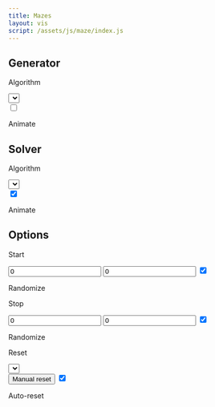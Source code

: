 ```yaml
---
title: Mazes
layout: vis
script: /assets/js/maze/index.js
---
```

<div class="control-group">
  <h2 class="control-group-title">Generator</h2>
  <div class="control-row">
    <p>Algorithm</p>
    <select id="gen-selector"></select>
  </div>
  <div class="control-row">
    <input type="checkbox" id="gen-auto-animate" class="control-checkbox">
    <p>Animate</p>
  </div>
</div>
<div class="control-group">
  <h2 class="control-group-title">Solver</h2>
  <div class="control-row">
    <p>Algorithm</p>
    <select id="alg-selector"></select>
  </div>
  <div class="control-row">
    <input type="checkbox" id="alg-auto-animate" class="control-checkbox" checked="true">
    <p>Animate</p>
  </div>
</div>
<div class="control-group">
  <h2 class="control-group-title">Options</h2>
  <div class="control-row">
    <p>Start</p>
    <input id="start-x" type="number" class="control-number" value="0">
    <input id="start-y" type="number" class="control-number" value="0">
    <input type="checkbox" id="start-rand" class="control-checkbox" checked="true">
    <p>Randomize</p>
  </div>
  <div class="control-row">
    <p>Stop</p>
    <input id="stop-x" type="number" class="control-number" value="0">
    <input id="stop-y" type="number" class="control-number" value="0">
    <input type="checkbox" id="stop-rand" class="control-checkbox" checked="true">
    <p>Randomize</p>
  </div>
  <div class="control-row">
    <p>Reset</p>
    <select id="reset-level"></select>
  </div>
  <div class="control-row">
    <button id="reset" class="control-button">Manual reset</button>
    <input type="checkbox" id="auto-reset" class="control-checkbox" checked="true">
    <p>Auto-reset</p>
  </div>
</div>